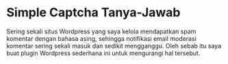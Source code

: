 # Simple Captcha Tanya-Jawab

Sering sekali situs Wordpress yang saya kelola mendapatkan spam komentar dengan bahasa asing, 
sehingga notifikasi email moderasi komentar sering sekali masuk dan sedikit mengganggu. 
Oleh sebab itu saya buat plugin Wordpress sederhana ini untuk mengurangi hal tersebut.
